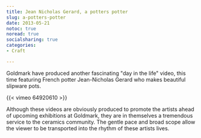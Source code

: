 ```yaml
---
title: Jean Nicholas Gerard, a potters potter
slug: a-potters-potter
date: 2013-05-21
notoc: true
noread: true
socialsharing: true
categories: 
- Craft

---
```

Goldmark have produced another fascinating "day in the life" video, this time featuring French potter Jean-Nicholas Gerard who makes beautiful slipware pots.

{{< vimeo 64920610 >}}

Although these videos are obviously produced to promote the artists ahead of upcoming exhibitions at Goldmark, they are in themselves a tremendous service to the ceramics community. The gentle pace and broad scope allow the viewer to be transported into the rhythm of these artists lives.

